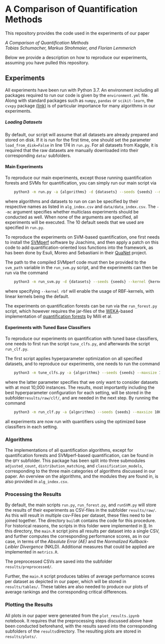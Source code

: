 # A Comparison of Quantification Methods

This repository provides the code used in the experiments of our paper

*A Comparison of Quantification Methods*  
*Tobias Schumacher,  Markus Strohmaier, and Florian Lemmerich*

Below we provide a description on how to reproduce our experiments, assuming you have pulled this repository.



## Experiments

All experiments have been run with Python 3.7. An environment including all packages required to run our code is given by the ```environment.yml``` file. Along with standard  packages such as ```numpy```, ```pandas``` or ```scikit-learn```, the ```cvxpy``` package [(link)](https://www.cvxpy.org/) is of particular importance for many algorithms in our experiments.

##### Loading Datasets

By default, our script will assume that all datasets are already prepared and stored on disk. If it is run for the first time, one should set the parameter ```load_from_disk=False``` in line 174 in ```run.py```. For all datasets from Kaggle, it is required that the raw datasets are manually downloaded into their corresponding ``data/`` subfolders.

#### Main Experiments

To reproduce our main experiments, except those running quantification forests and SVMs for quantification, you can simply run our main script via 
```bash
    python3 -m run.py -a {algorithms} -d {datasets} --seeds {seeds} --mc 1
```

where algorithms and datasets to run on can be specified by their respective names as listed in ```alg_index.csv``` and ```data/data_index.csv```. The ```--mc``` argument specifies whether multiclass experiments should be conducted as well. When none of the arguments are specified, all experiments will be executed. The 10 default seeds that we used are specified in ```run.py```.

To reproduce the experiments on SVM-based quantification, one first needs to install the [SVMperf](https://www.cs.cornell.edu/people/tj/svm_light/svm_perf.html) software by Joachims, and then apply a patch on this code to add quantification-oriented loss functions into the framework, as has been done by Esuli, Moreo and Sebastiani in their [QuaNet](https://github.com/HLT-ISTI/QuaNet) project. 

The path to the compiled SVMperf code must then be provided to the ```svm_path``` variable in the ```run_svm.py``` script, and the experiments can then be run via the command

```bash
    python3 -m run_svm.py -d {datasets} --seeds {seeds} --kernel {kernel}
```

where specifying ```--kernel rbf``` will enable the usage of RBF-kernels, with linear kernels being the default. 

The experiments on quantification forests can be run via the ```run_forest.py``` script, which however requires the jar-files of the [WEKA](https://www.cs.waikato.ac.nz/ml/weka/)-based implementation of [quantification forests](https://ieeexplore.ieee.org/document/6729537) by Milli et al.

#### Experiments with Tuned Base Classifiers

To reproduce our experiments on quantification with tuned base classifiers, one needs to first run the script ```tune_clfs.py```, and afterwards the script ```run_clf.py```. 

The first script applies hyperparameter optimization on all specified datasets, and to reproduce our experiments, one needs to run the command     

```bash
    python3 -m tune_clfs.py -a {algorithms} --seeds {seeds} --maxsize 10000
```

where the latter parameter specifies that we only want to consider datasets with at most 10,000 instances. The results, most importantly including the best hyperparameter configuration for each setting, will be stored in the subfolder```results/raw/clf/```, and are needed in the next step. By running the command

```bash
    python3 -m run_clf.py -a {algorithms} --seeds {seeds} --maxsize 10000
```

all experiments are now run with quantifiers using the optimized base classifiers in each setting.

### Algorithms

The implementations of all quantification algorithms, except for quantification forests and SVMperf-based quantification, can be found in the ```QFY``` subfolder. This package has been split into three submodules ```adjusted_count```,  ```distribution_matching```, and ```classification_models```, corresponding to the three main categories of algorithms discussed in our paper. An overview on the algorithms, and the modules they are found in, is also provided in ```alg_index.csv```.

### Processing the Results

By default, the main scripts ```run.py```, ```run_forest.py```, and ```runSVM.py``` will store the results of their experiments as CSV-files in the subfolder ```results/raw/```.  As this will result in multiple csv-Files per dataset, these files need to be joined together. The directory ```buildR``` contains the code for this procedure. For historical reasons, the scripts in this folder were implemented in [R](https://www.r-project.org/). In this directory, the ```main.R``` script joins all results per dataset into a single CSV, and further computes the corresponding performance scores, as in our case, in terms of the *Absolute Error (AE)* and the *Normalized Kullback-Leibler Divergence* (NKLD). Additional measures that could be applied are implemented in ```metrics.R```.

The preprocessed CSVs are saved into the subfolder ```results/preprocessed/```. 

Further, the ```main.R``` script produces tables of average performance scores per dataset as depicted in our paper, which will be stored in ```results/tables/```.  These tables are also needed to produce our plots of average rankings and the corresponding critical differences.



### Plotting the Results

All plots in our paper were generated from the ```plot_results.ipynb``` notebook. It requires that the preprocessing steps discussed above  have been conducted beforehand, with the results saved into the corresponding subfolders of the ```results```directory. The resulting plots are stored in ```results/plots/```.




